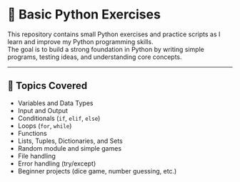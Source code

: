 # 🐍 Basic Python Exercises

This repository contains small Python exercises and practice scripts as I learn and improve my Python programming skills.  
The goal is to build a strong foundation in Python by writing simple programs, testing ideas, and understanding core concepts.

---

## 📌 Topics Covered
- Variables and Data Types
- Input and Output
- Conditionals (`if`, `elif`, `else`)
- Loops (`for`, `while`)
- Functions
- Lists, Tuples, Dictionaries, and Sets
- Random module and simple games
- File handling
- Error handling (try/except)
- Beginner projects (dice game, number guessing, etc.)


